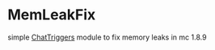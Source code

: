# MemLeakFix

simple [ChatTriggers](https://ChatTriggers.com/) module to fix memory leaks in mc 1.8.9
